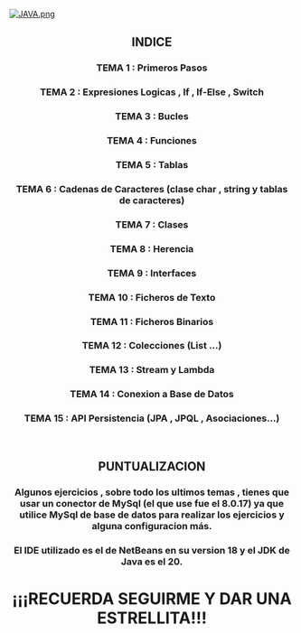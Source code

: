 [![JAVA.png](https://i.postimg.cc/hvbJnVWg/JAVA.png)](https://postimg.cc/SYRQ72xt)

## <div align="center">INDICE</div>

### <div align="center">TEMA 1 : Primeros Pasos</div>

### <div align="center">TEMA 2 : Expresiones Logicas , If , If-Else , Switch</div>

### <div align="center">TEMA 3 : Bucles</div>

### <div align="center">TEMA 4 : Funciones</div>

### <div align="center">TEMA 5 : Tablas</div>

### <div align="center">TEMA 6 : Cadenas de Caracteres (clase char , string y tablas de caracteres)</div>

### <div align="center">TEMA 7 : Clases</div>

### <div align="center">TEMA 8 : Herencia</div>

### <div align="center">TEMA 9 : Interfaces</div>

### <div align="center">TEMA 10 : Ficheros de Texto</div>

### <div align="center">TEMA 11 : Ficheros Binarios</div>

### <div align="center">TEMA 12 : Colecciones (List ...)</div>

### <div align="center">TEMA 13 : Stream y Lambda</div>

### <div align="center">TEMA 14 : Conexion a Base de Datos</div>

### <div align="center">TEMA 15 : API Persistencia (JPA , JPQL , Asociaciones...)</div>

<br>

## <div align="center">PUNTUALIZACION</div>

### <div align="center">Algunos ejercicios , sobre todo los ultimos temas , tienes que usar un conector de MySql (el que use fue el 8.0.17) ya que utilice MySql de base de datos para realizar los ejercicios y alguna configuracion más.</div>

### <div align="center">El IDE utilizado es el de NetBeans en su version 18 y el JDK de Java es el 20.</div>

# <div align="center">¡¡¡RECUERDA SEGUIRME Y DAR UNA ESTRELLITA!!!</div>

